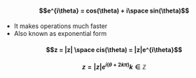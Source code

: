 #### $$e^{i\theta} = cos(\theta) + i\space sin(\theta)$$
- It makes operations much faster 
- Also known as exponential form
#### $$z = |z| \space cis(\theta) = |z|e^{i\theta}$$
#### $$z = |z| e^{i(\theta + 2k\pi)} k\in \mathbb{Z}$$
